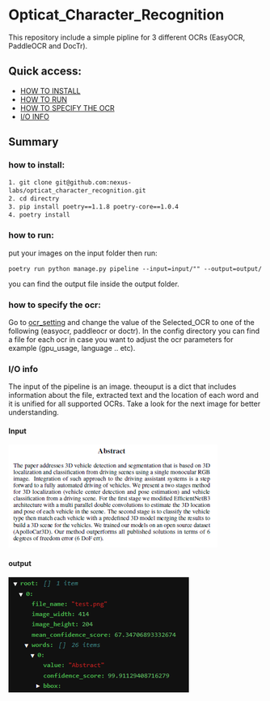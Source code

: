 # Opticat_Character_Recognition
This repository include a simple pipline for 3 different OCRs (EasyOCR, PaddleOCR and DocTr).
## Quick access:
* <a href="https://github.com/nexus-labs/opticat_character_recognition#how-to-install">HOW TO INSTALL</a>
* <a href="https://github.com/nexus-labs/opticat_character_recognition/#how-to-run">HOW TO RUN</a>
* <a href="https://github.com/nexus-labs/opticat_character_recognition/#how-to-specify-the-ocr">HOW TO SPECIFY THE OCR</a>
* <a href="https://github.com/nexus-labs/opticat_character_recognition/#io-info">I/O INFO</a>

## Summary
### how to install:
```
1. git clone git@github.com:nexus-labs/opticat_character_recognition.git
2. cd directry
3. pip install poetry==1.1.8 poetry-core==1.0.4
4. poetry install 
```
### how to run:
put your images on the input folder then run:
```
poetry run python manage.py pipeline --input=input/"" --output=output/
```
you can find the output file inside the output folder.

### how to specify the ocr:
Go to <a href="https://github.com/nexus-labs/opticat_character_recognition/blob/main/config/ocr_settings.yml">ocr_setting</a> and change the value of the Selected_OCR to one of the following (easyocr, paddleocr or doctr).
In the config directory you can find a file for each ocr in case you want to adjust the ocr parameters for example (gpu_usage, language .. etc).

### I/O info
The input of the pipeline is an image. theouput is a dict that includes information about the file, extracted text and the location of each word and it is unified for all supported OCRs. Take a look for the next image for better understanding. 
#### Input
![Alt Text](https://github.com/nexus-labs/opticat_character_recognition/blob/main/input/test.png)
#### output
![Alt Text](https://github.com/nexus-labs/opticat_character_recognition/blob/main/figs/fig1.PNG)
